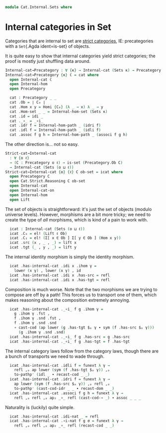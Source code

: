 <!--
```agda
open import Cat.Internal.Base

open import Cat.Instances.Sets
open import Cat.Instances.StrictCat
open import Cat.Prelude

import Cat.Strict.Reasoning
```
-->

```agda
module Cat.Internal.Sets where
```

# Internal categories in Set

Categories that are internal to set are [strict categories], IE:
precategories with a `Set`{.Agda ident=is-set} of objects.

[strict categories]: Cat.Instances.StrictCat.html

It is quite easy to show that internal categories yield strict
categories; the proof is mostly just shuffling data around.

```agda
Internal-cat→Precategory : ∀ {κ} → Internal-cat (Sets κ) → Precategory κ κ
Internal-cat→Precategory {κ} ℂ = cat where
  open Internal-cat ℂ
  open Internal-hom
  open Precategory

  cat : Precategory _ _
  cat .Ob = ∣ C₀ ∣
  cat .Hom x y = Homi {C₀} (λ _ → x) λ _ → y
  cat .Hom-set _ _ = Internal-hom-set (Sets κ)
  cat .id = idi _
  cat ._∘_ = _∘i_
  cat .idr f = Internal-hom-path _ (idri f)
  cat .idl f = Internal-hom-path _ (idli f)
  cat .assoc f g h = Internal-hom-path _ (associ f g h)
```

The other direction is... not so easy.

```agda
Strict-cat→Internal-cat
  : ∀ {o ℓ}
  → (C : Precategory o ℓ) → is-set (Precategory.Ob C)
  → Internal-cat (Sets (o ⊔ ℓ))
Strict-cat→Internal-cat {o} {ℓ} C ob-set = icat where
  open Precategory C
  open Cat.Strict.Reasoning C ob-set
  open Internal-cat
  open Internal-cat-on
  open Internal-hom
  open Lift
```

<!--
```agda
  instance
    H-Level-Ob : ∀ {n} → H-Level Ob (2 + n)
    H-Level-Ob = basic-instance 2 ob-set
```
-->

The set of objects is straightforward: it's just the set of objects
(modulo universe levels). However, morphisms are a bit more tricky; we
need to create the type of *all* morphisms, which is kind of a pain to
work with.

```agda
  icat : Internal-cat (Sets (o ⊔ ℓ))
  icat .C₀ = el! (Lift ℓ Ob)
  icat .C₁ = el! (Σ[ x ∈ Ob ] Σ[ y ∈ Ob ] (Hom x y))
  icat .src (x , _ , _) = lift x
  icat .tgt (_ , y , _) = lift y
```

The internal identity morphism is simply the identity morphism.

```agda
  icat .has-internal-cat .idi x .ihom γ =
    lower (x γ) , lower (x γ) , id
  icat .has-internal-cat .idi x .has-src = refl
  icat .has-internal-cat .idi x .has-tgt = refl
```

Composition is much worse. Note that the two morphisms we are trying
to compose are off by a path! This forces us to transport one of them,
which makes reasoning about the composition extremely annoying.

```agda
  icat .has-internal-cat ._∘i_ f g .ihom γ =
    g .ihom γ .fst ,
    f .ihom γ .snd .fst ,
    f .ihom γ .snd .snd
    ∘ cast-cod (ap lower (g .has-tgt $ₚ γ ∙ sym (f .has-src $ₚ γ)))
      (g .ihom γ .snd .snd)
  icat .has-internal-cat ._∘i_ f g .has-src = g .has-src
  icat .has-internal-cat ._∘i_ f g .has-tgt = f .has-tgt
```

The internal category laws follow from the category laws, though there
are a bunch of transports we need to wade through.

```agda
  icat .has-internal-cat .idli f = funext λ γ →
    refl ,ₚ ap lower (sym (f .has-tgt $ₚ γ)) ,ₚ
    to-pathp⁻ (idl _ ∙ recast-cod _ _)
  icat .has-internal-cat .idri f = funext λ γ →
    ap lower (sym (f .has-src $ₚ γ)) ,ₚ refl ,ₚ
    to-pathp⁻ (cast-cod-idr _ _ ∙ recast-dom _ _)
  icat .has-internal-cat .associ f g h = funext λ γ →
    refl ,ₚ refl ,ₚ ap₂ _∘_ refl (cast-cod-∘ _) ∙ assoc _ _ _
```

Naturality is (luckily) quite simple.

```agda
  icat .has-internal-cat .idi-nat _ = refl
  icat .has-internal-cat .∘i-nat f g σ = funext λ γ →
    refl ,ₚ refl ,ₚ ap₂ _∘_ refl (recast-cod _ _)
```

